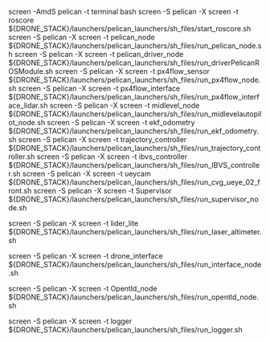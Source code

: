 screen -AmdS pelican -t terminal bash
screen -S pelican -X screen -t roscore                     ${DRONE_STACK}/launchers/pelican_launchers/sh_files/start_roscore.sh
screen -S pelican -X screen -t pelican_node                ${DRONE_STACK}/launchers/pelican_launchers/sh_files/run_pelican_node.sh
screen -S pelican -X screen -t pelican_driver_node         ${DRONE_STACK}/launchers/pelican_launchers/sh_files/run_driverPelicanROSModule.sh
screen -S pelican -X screen -t px4flow_sensor              ${DRONE_STACK}/launchers/pelican_launchers/sh_files/run_px4flow_node.sh
screen -S pelican -X screen -t px4flow_interface           ${DRONE_STACK}/launchers/pelican_launchers/sh_files/run_px4flow_interface_lidar.sh
screen -S pelican -X screen -t midlevel_node               ${DRONE_STACK}/launchers/pelican_launchers/sh_files/run_midlevelautopilot_node.sh
screen -S pelican -X screen -t ekf_odometry                ${DRONE_STACK}/launchers/pelican_launchers/sh_files/run_ekf_odometry.sh
screen -S pelican -X screen -t trajectory_controller       ${DRONE_STACK}/launchers/pelican_launchers/sh_files/run_trajectory_controller.sh
screen -S pelican -X screen -t ibvs_controller             ${DRONE_STACK}/launchers/pelican_launchers/sh_files/run_IBVS_controller.sh
screen -S pelican -X screen -t ueycam		                   ${DRONE_STACK}/launchers/pelican_launchers/sh_files/run_cvg_ueye_02_front.sh
screen -S pelican -X screen -t Supervisor                  ${DRONE_STACK}/launchers/pelican_launchers/sh_files/run_supervisor_node.sh

screen -S pelican -X screen -t lider_lite                  ${DRONE_STACK}/launchers/pelican_launchers/sh_files/run_laser_altimeter.sh

screen -S pelican -X screen -t drone_interface             ${DRONE_STACK}/launchers/pelican_launchers/sh_files/run_interface_node.sh

screen -S pelican -X screen -t Opentld_node	               ${DRONE_STACK}/launchers/pelican_launchers/sh_files/run_opentld_node.sh

screen -S pelican -X screen -t logger                      ${DRONE_STACK}/launchers/pelican_launchers/sh_files/run_logger.sh


